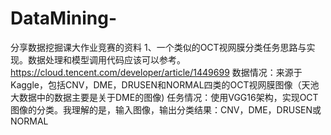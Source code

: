 # DataMining-
分享数据挖掘课大作业竞赛的资料
1、一个类似的OCT视网膜分类任务思路与实现。数据处理和模型调用代码应该可以参考。
https://cloud.tencent.com/developer/article/1449699
数据情况：来源于Kaggle，包括CNV，DME，DRUSEN和NORMAL四类的OCT视网膜图像（天池大数据中的数据主要是关于DME的图像)
任务情况：使用VGG16架构，实现OCT图像的分类。我理解的是，输入图像，输出分类结果：CNV，DME，DRUSEN或NORMAL
